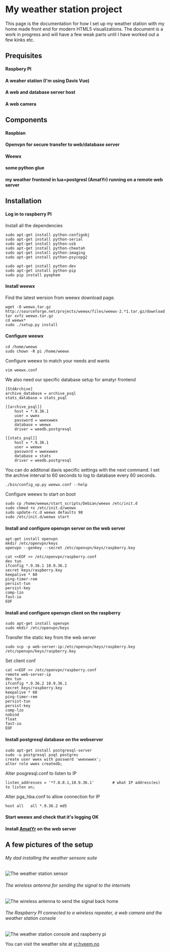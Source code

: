 # My weather station project

This page is the documentation for how I set up my weather station with my home made front end for modern HTML5 visualizations.
The document is a work in progress and will have a few weak parts until I have worked out a few kinks etc.

## Prequisites

####    Raspbery PI
####    A weaher station (I'm using Davis Vue)
####    A web and database server host
####    A web camera

## Components

####   Raspbian
####   Openvpn for secure transfer to web/database server
####   Weewx
####   some python glue
####   my weather frontend in lua+postgresl (AmatYr) running on a remote web server


## Installation


#### Log in to raspberry PI
Install all the dependencies

    sudo apt-get install python-configobj 
    sudo apt-get install python-serial
    sudo apt-get install python-usb 
    sudo apt-get install python-cheetah 
    sudo apt-get install python-imaging 
    sudo apt-get install python-psycopg2

    sudo apt-get install python-dev
    sudo apt-get install python-pip
    sudo pip install pyephem

#### Install weewx

Find the latest wersion from weewx download page.

    wget -O weewx.tar.gz http://sourceforge.net/projects/weewx/files/weewx-2.*1.tar.gz/download
    tar xvfz weewx.tar.gz
    cd weewx*
    sudo ./setup.py install

#### Configure weewx

    cd /home/weewx
    sudo chown -R pi /home/weewx 

Configure weewx to match your needs and wants

    vim weewx.conf

We also need our specific database setup for amatyr frontend

    [StdArchive]
    archive_database = archive_psql
    stats_database = stats_psql

    [[archive_psql]]
        host = *.9.36.1
        user = wwex
        password = wwexwwex
        database = weewx
        driver = weedb.postgresql

    [[stats_psql]]
        host = *.9.36.1
        user = weewx
        password = wwexwwex
        database = stats
        driver = weedb.postgresql

You can do additonal davis specific settings with the next command.
I set the archive interval to 60 seconds to log to database every 60 seconds.

    ./bin/config_vp.py weewx.conf --help

Configure weewx to start on boot

    sudo cp /home/weewx/start_scripts/Debian/weewx /etc/init.d 
    sudo chmod +x /etc/init.d/weewx 
    sudo update-rc.d weewx defaults 98 
    sudo /etc/init.d/weewx start

#### Install and configure openvpn server on the web server

    apt-get install openvpn
    mkdir /etc/openvpn/keys
    openvpn --genkey --secret /etc/openvpn/keys/raspberry.key

    cat <<EOF >> /etc/openvpn/raspberry.conf
    dev tun
    ifconfig *.9.36.1 10.9.36.2
    secret keys/raspberry.key
    keepalive * 60
    ping-timer-rem
    persist-tun
    persist-key
    comp-lzo
    fast-io
    EOF

#### Install and configure openvpn client on the raspberry

    sudo apt-get install openvpn
    sudo mkdir /etc/openvpn/keys

Transfer the static key from the web server

    sudo scp -p web-server-ip:/etc/openvpn/keys/raspberry.key /etc/openvpn/keys/raspberry.key

Set client conf

    cat <<EOF >> /etc/openvpn/raspberry.conf
    remote web-server-ip
    dev tun
    ifconfig *.9.36.2 10.9.36.1
    secret keys/raspberry.key
    keepalive * 60
    ping-timer-rem
    persist-tun
    persist-key
    comp-lzo
    nobind
    float
    fast-io
    EOF

#### Install postgresql database on the webserver

    sudo apt-get install postgresql-server
    sudo -u postgresql psql postgres
    create user wwex with password 'wwexwwex';
    alter role wwex createdb;

Alter posgresql.conf to listen to IP
    
    listen_addresses = '*7.0.0.1,10.9.36.1'        # what IP address(es) to listen on;

Alter pga_hba.conf to allow connection for IP

    host all   all *.9.36.2 md5

#### Start weewx and check that it's logging OK

#### Install [AmatYr](http://github.com/torhve/amatyr) on the web server

## A few pictures of the setup

###### My dad installing the weather sensore suite
![The weather station sensor](http://hveem.no/davis.jpg)
###### The wireless antenna for sending the signal to the internets
![The wireless antenna to send the signal back home](http://hveem.no/antenne.jpg)
###### The Raspberry PI connected to a wireless repeater, a web camera and the weather station console
![The weather station console and raspberry pi](http://hveem.no/weatherconsole.jpg)

You can visit the weather site at [yr.hveem.no](http://yr.hveem.no/)


